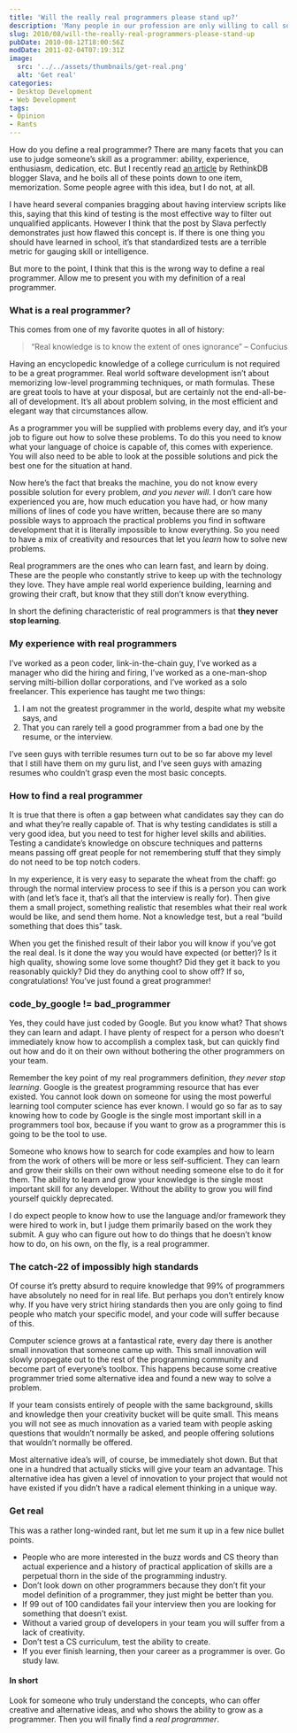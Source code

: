 ```yaml
---
title: 'Will the really real programmers please stand up?'
description: 'Many people in our profession are only willing to call someone a “real programmer” if they have memorized a certain curriculum of patterns, algorithms, and facts. I disagree with that view. In this open letter response to a popular article, I explain why I feel that way and how I think about “real programmers”.'
slug: 2010/08/will-the-really-real-programmers-please-stand-up
pubDate: 2010-08-12T18:00:56Z
modDate: 2011-02-04T07:19:31Z
image:
  src: '../../assets/thumbnails/get-real.png'
  alt: 'Get real'
categories:
- Desktop Development
- Web Development
tags:
- Opinion
- Rants
---
```


How do you define a real programmer? There are many facets that you can use to judge someone’s skill as a programmer: ability, experience, enthusiasm, dedication, etc. But I recently read [an article](http://www.rethinkdb.com/blog/2010/06/will-the-real-programmers-please-stand-up/) by RethinkDB blogger Slava, and he boils all of these points down to one item, memorization. Some people agree with this idea, but I do not, at all.

I have heard several companies bragging about having interview scripts like this, saying that this kind of testing is the most effective way to filter out unqualified applicants. However I think that the post by Slava perfectly demonstrates just how flawed this concept is. If there is one thing you should have learned in school, it’s that standardized tests are a terrible metric for gauging skill or intelligence.

But more to the point, I think that this is the wrong way to define a real programmer. Allow me to present you with my definition of a real programmer.

<!-- more -->

### What is a real programmer?

This comes from one of my favorite quotes in all of history:

 > “Real knowledge is to know the extent of ones ignorance” – Confucius

Having an encyclopedic knowledge of a college curriculum is not required to be a great programmer. Real world software development isn’t about memorizing low-level programming techniques, or math formulas. These are great tools to have at your disposal, but are certainly not the end-all-be-all of development. It’s all about problem solving, in the most efficient and elegant way that circumstances allow.

As a programmer you will be supplied with problems every day, and it’s your job to figure out how to solve these problems. To do this you need to know what your language of choice is capable of, this comes with experience. You will also need to be able to look at the possible solutions and pick the best one for the situation at hand.

Now here’s the fact that breaks the machine, you do not know every possible solution for every problem, *and you never will*. I don’t care how experienced you are, how much education you have had, or how many millions of lines of code you have written, because there are so many possible ways to approach the practical problems you find in software development that it is literally impossible to know everything. So you need to have a mix of creativity and resources that let you *learn* how to solve new problems.

Real programmers are the ones who can learn fast, and learn by doing. These are the people who constantly strive to keep up with the technology they love. They have ample real world experience building, learning and growing their craft, but know that they still don’t know everything.

In short the defining characteristic of real programmers is that **they never stop learning**.

### My experience with real programmers

I’ve worked as a peon coder, link-in-the-chain guy, I’ve worked as a manager who did the hiring and firing, I’ve worked as a one-man-shop serving milti-billion dollar corporations, and I’ve worked as a solo freelancer. This experience has taught me two things:

 1. I am not the greatest programmer in the world, despite what my website says, and
 2. That you can rarely tell a good programmer from a bad one by the resume, or the interview.

I’ve seen guys with terrible resumes turn out to be so far above my level that I still have them on my guru list, and I’ve seen guys with amazing resumes who couldn’t grasp even the most basic concepts.

### How to find a real programmer

It is true that there is often a gap between what candidates say they can do and what they’re really capable of. That is why testing candidates is still a very good idea, but you need to test for higher level skills and abilities. Testing a candidate’s knowledge on obscure techniques and patterns means passing off great people for not remembering stuff that they simply do not need to be top notch coders.

In my experience, it is very easy to separate the wheat from the chaff: go through the normal interview process to see if this is a person you can work with (and let’s face it, that’s all that the interview is really for). Then give them a small project, something realistic that resembles what their real work would be like, and send them home. Not a knowledge test, but a real “build something that does this” task.

When you get the finished result of their labor you will know if you’ve got the real deal. Is it done the way you would have expected (or better)? Is it high quality, showing some love some thought? Did they get it back to you reasonably quickly? Did they do anything cool to show off? If so, congratulations! You’ve just found a great programmer!

### code_by_google != bad_programmer

Yes, they could have just coded by Google. But you know what? That shows they can learn and adapt. I have plenty of respect for a person who doesn’t immediately know how to accomplish a complex task, but can quickly find out how and do it on their own without bothering the other programmers on your team.

Remember the key point of my real programmers definition, *they never stop learning*. Google is the greatest programming resource that has ever existed. You cannot look down on someone for using the most powerful learning tool computer science has ever known. I would go so far as to say knowing how to code by Google is the single most important skill in a programmers tool box, because if you want to grow as a programmer this is going to be the tool to use.

Someone who knows how to search for code examples and how to learn from the work of others will be more or less self-sufficient. They can learn and grow their skills on their own without needing someone else to do it for them. The ability to learn and grow your knowledge is the single most important skill for any developer. Without the ability to grow you will find yourself quickly deprecated.

I do expect people to know how to use the language and/or framework they were hired to work in, but I judge them primarily based on the work they submit. A guy who can figure out how to do things that he doesn’t know how to do, on his own, on the fly, is a real programmer.

### The catch-22 of impossibly high standards

Of course it’s pretty absurd to require knowledge that 99% of programmers have absolutely no need for in real life. But perhaps you don’t entirely know why. If you have very strict hiring standards then you are only going to find people who match your specific model, and your code will suffer because of this.

Computer science grows at a fantastical rate, every day there is another small innovation that someone came up with. This small innovation will slowly propegate out to the rest of the programming community and become part of everyone’s toolbox. This happens because some creative programmer tried some alternative idea and found a new way to solve a problem.

If your team consists entirely of people with the same background, skills and knowledge then your creativity bucket will be quite small. This means you will not see as much innovation as a varied team with people asking questions that wouldn’t normally be asked, and people offering solutions that wouldn’t normally be offered.

Most alternative idea’s will, of course, be immediately shot down. But that one in a hundred that actually sticks will give your team an advantage. This alternative idea has given a level of innovation to your project that would not have existed if you didn’t have a radical element thinking in a unique way.

### Get real

This was a rather long-winded rant, but let me sum it up in a few nice bullet points.

 * People who are more interested in the buzz words and CS theory than actual experience and a history of practical application of skills are a perpetual thorn in the side of the programming industry.
 * Don’t look down on other programmers because they don’t fit your model definition of a programmer, they just might be better than you.
 * If 99 out of 100 candidates fail your interview then you are looking for something that doesn’t exist.
 * Without a varied group of developers in your team you will suffer from a lack of creativity.
 * Don’t test a CS curriculum, test the ability to create.
 * If you ever finish learning, then your career as a programmer is over. Go study law.

#### In short

Look for someone who truly understand the concepts, who can offer creative and alternative ideas, and who shows the ability to grow as a programmer. Then you will finally find a *real programmer*.
